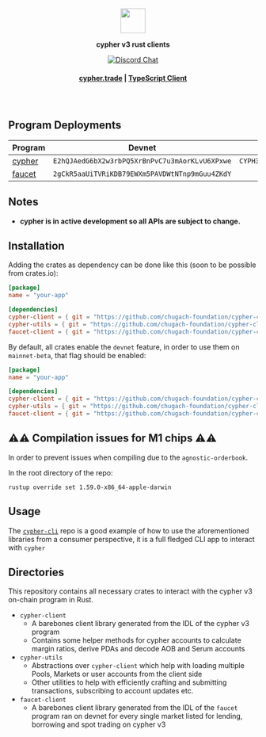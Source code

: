 <div align="center">
  </br>
  <p>
    <img height="50" src="https://cypher.trade/svgs/logo.svg" />
  </p>
  <p>
    <strong>cypher v3 rust clients</strong>
  </p>
  <p>
    <a href="https://discord.gg/jr9Mu4Uz25">
      <img alt="Discord Chat" src="https://img.shields.io/discord/880917405356945449?color=blue&style=flat-square" />
    </a>
  </p>
  <h4>
    <a href="https://cypher.trade/">cypher.trade</a>
    <span> | </span>
    <a href="https://github.com/chugach-foundation/cypher-client-ts-v3">TypeScript Client</a>
  </h4>
  </br>
</div>

#

## Program Deployments

| Program | Devnet | Mainnet Beta |
| --------|--------|------------- |
| [cypher](/cypher-client)     | `E2hQJAedG6bX2w3rbPQ5XrBnPvC7u3mAorKLvU6XPxwe` | `CYPH3o83JX6jY6NkbproSpdmQ5VWJtxjfJ5P8veyYVu3` |
| [faucet](/faucet-client)     | `2gCkR5aaUiTVRiKDB79EWXm5PAVDWtNTnp9mGuu4ZKdY` |  |

## Notes

* **cypher is in active development so all APIs are subject to change.**

## Installation

Adding the crates as dependency can be done like this (soon to be possible from crates.io):

```toml
[package]
name = "your-app"

[dependencies]
cypher-client = { git = "https://github.com/chugach-foundation/cypher-client-v3" }
cypher-utils = { git = "https://github.com/chugach-foundation/cypher-client-v3" }
faucet-client = { git = "https://github.com/chugach-foundation/cypher-client-v3" }
```

By default, all crates enable the `devnet` feature, in order to use them on `mainnet-beta`, that flag should be enabled:

```toml
[package]
name = "your-app"

[dependencies]
cypher-client = { git = "https://github.com/chugach-foundation/cypher-client-v3", features = [ "mainnet-beta" ] }
cypher-utils = { git = "https://github.com/chugach-foundation/cypher-client-v3", features = [ "mainnet-beta" ] }
faucet-client = { git = "https://github.com/chugach-foundation/cypher-client-v3", features = [ "mainnet-beta" ] }
```

## ⚠️⚠️ Compilation issues for M1 chips ⚠️⚠️

In order to prevent issues when compiling due to the `agnostic-orderbook`.

In the root directory of the repo:

`rustup override set 1.59.0-x86_64-apple-darwin`

## Usage

The [`cypher-cli`](https://github.com/chugach-foundation/cypher-cli-v3) repo is a good example of how to use the aforementioned libraries from a consumer perspective, it is a full fledged CLI app to interact with `cypher`

## Directories

This repository contains all necessary crates to interact with the cypher v3 on-chain program in Rust.

- `cypher-client`
  - A barebones client library generated from the IDL of the cypher v3 program
  - Contains some helper methods for cypher accounts to calculate margin ratios, derive PDAs and decode AOB and Serum accounts
- `cypher-utils`
  - Abstractions over `cypher-client` which help with loading multiple Pools, Markets or user accounts from the client side
  - Other utilities to help with efficiently crafting and submitting transactions, subscribing to account updates etc.
- `faucet-client`
  - A barebones client library generated from the IDL of the `faucet` program ran on devnet for every single market listed for lending, borrowing and spot trading on cypher v3